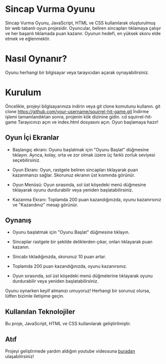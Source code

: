 ﻿# Sincap Vurma Oyunu

Sincap Vurma Oyunu, JavaScript, HTML ve CSS kullanılarak oluşturulmuş bir web tabanlı oyun projesidir. Oyuncular, beliren sincapları tıklamaya çalışır ve her başarılı tıklamada puan kazanır. Oyunun hedefi, en yüksek skoru elde etmek ve eğlenmektir.


#  Nasıl Oynanır?

Oyunu herhangi bir bilgisayar veya tarayıcıdan açarak oynayabilirsiniz.

# Kurulum
Öncelikle, projeyi bilgisayarınıza indirin veya git clone komutunu kullanın.
git clone https://github.com/your-username/squirrel-hit-game.git
İndirme işlemi tamamlandıktan sonra, projenin kök dizinine gidin.
cd squirrel-hit-game
Tarayıcınızı açın ve index.html dosyasını açın. Oyun başlamaya hazır!

##  Oyun İçi Ekranlar

-   Başlangıç ekranı: Oyunu başlatmak için "Oyunu Başlat" düğmesine tıklayın. Ayrıca, kolay, orta ve zor olmak üzere üç farklı zorluk seviyesi seçebilirsiniz.
    
-   Oyun Ekranı: Oyun, rastgele beliren sincapları tıklayarak puan kazanmanızı sağlar. Skorunuz ekranın üst kısmında görünür.
    
-   Oyun Menüsü: Oyun sırasında, sol üst köşedeki menü düğmesine tıklayarak oyunu durdurabilir veya yeniden başlatabilirsiniz.
    
-   Kazanma Ekranı: Toplamda 200 puan kazandığınızda, oyunu kazanırsınız ve "Kazandınız" mesajı görünür.

## Oynanış

-   Oyunu başlatmak için "Oyunu Başlat" düğmesine tıklayın.
    
-   Sincaplar rastgele bir şekilde deliklerden çıkar, onları tıklayarak puan kazanın.
    
-   Sincabı tıkladığınızda, skorunuz 10 puan artar.
    
-   Toplamda 200 puan kazandığınızda, oyunu kazanırsınız.
    
-   Oyun sırasında, sol üst köşedeki menü düğmelerine tıklayarak oyunu durdurabilir veya yeniden başlatabilirsiniz.
    

Oyunu oynarken keyif almanızı umuyoruz! Herhangi bir sorunuz olursa, lütfen bizimle iletişime geçin.

## Kullanılan Teknolojiler

Bu proje, JavaScript, HTML ve CSS kullanılarak geliştirilmiştir.

## Atıf

Projeyi geliştirmede yardım aldığım youtube videosuna [buradan](https://youtu.be/b20YueeXwZg) ulaşabilirsiniz!
